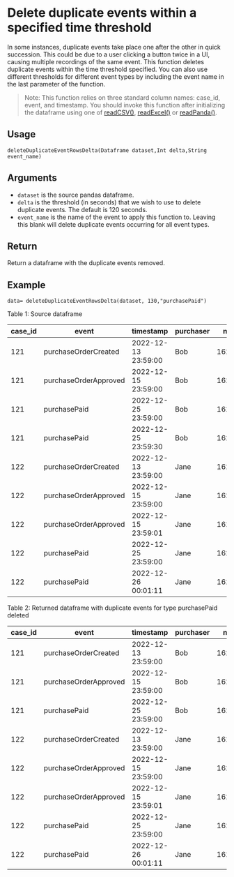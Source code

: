 # Delete duplicate events within a specified time threshold

In some instances, duplicate events take place one after the other in quick succession. This could be due to a user clicking a button twice in a UI, causing multiple recordings of the same event. This function deletes duplicate events within the time threshold specified. You can also use different thresholds for different event types by including the event name in the last parameter of the function.

>Note: This function relies on three standard column names: case_id, event, and timestamp. You should invoke this function after initializing the dataframe using one of [readCSV()](./APIs/readCSV.md), [readExcel()](./APIs/readExcel.md) or [readPanda()](./APIs/readPanda.md). 

## Usage
``
deleteDuplicateEventRowsDelta(Dataframe dataset,Int delta,String event_name)
``

## Arguments
- `dataset` is the source pandas dataframe.
- `delta` is the threshold (in seconds) that we wish to use to delete duplicate events. The default is 120 seconds.
- `event_name` is the name of the event to apply this function to. Leaving this blank will delete duplicate events occurring for all event types. 

## Return
Return a dataframe with the duplicate events removed.

## Example
```
data= deleteDuplicateEventRowsDelta(dataset, 130,"purchasePaid")
```

Table 1: Source dataframe

| case_id 	| event           	    | timestamp  | purchaser | new_time |
| --------- | --------------------- | ---------- | --------- | -------- |
| 121     	| purchaseOrderCreated	| 2022-12-13 23:59:00   | Bob 	| 1625235606 |
| 121     	| purchaseOrderApproved	| 2022-12-15 23:59:00   | Bob 	| 1625235763 |
| 121     	| purchasePaid | 2022-12-25 23:59:00   | Bob 	| 1625236207 |
| 121     	| purchasePaid | 2022-12-25 23:59:30   | Bob 	| 1625236207 |
| 122     	| purchaseOrderCreated	| 2022-12-13 23:59:00   | Jane 	| 1625235606 |
| 122     	| purchaseOrderApproved	| 2022-12-15 23:59:00   | Jane 	|1625235763 |
| 122     	| purchaseOrderApproved	| 2022-12-15 23:59:01   | Jane 	|1625235763 |
| 122     	| purchasePaid | 2022-12-25 23:59:00   | Jane 	| 1625236207 |
| 122     	| purchasePaid | 2022-12-26 00:01:11   | Jane 	| 1625236207 |

Table 2: Returned dataframe with duplicate events for type purchasePaid deleted

| case_id 	| event           	    | timestamp  | purchaser | new_time |
| --------- | --------------------- | ---------- | --------- | -------- |
| 121     	| purchaseOrderCreated	| 2022-12-13 23:59:00   | Bob 	| 1625235606 |
| 121     	| purchaseOrderApproved	| 2022-12-15 23:59:00   | Bob 	| 1625235763 |
| 121     	| purchasePaid | 2022-12-25 23:59:00   | Bob 	| 1625236207 |
| 122     	| purchaseOrderCreated	| 2022-12-13 23:59:00   | Jane 	| 1625235606 |
| 122     	| purchaseOrderApproved	| 2022-12-15 23:59:00   | Jane 	|1625235763 |
| 122     	| purchaseOrderApproved	| 2022-12-15 23:59:01   | Jane 	|1625235763 |
| 122     	| purchasePaid | 2022-12-25 23:59:00   | Jane 	| 1625236207 |
| 122     	| purchasePaid | 2022-12-26 00:01:11   | Jane 	| 1625236207 |
